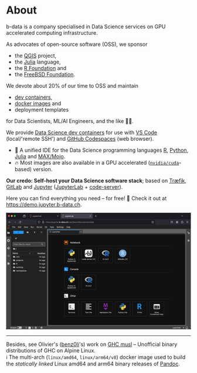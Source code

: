 # About

b-data is a company specialised in Data Science services on GPU accelerated
computing infrastructure.  

As advocates of open-source software (OSS), we sponsor

* the [QGIS](https://qgis.org/en/site/about/sustaining_members.html) project,
* the [Julia](https://github.com/sponsors/julialang) language,
* the [R Foundation](https://www.r-project.org/foundation/) and
* the [FreeBSD Foundation](https://www.freebsdfoundation.org/).

We devote about 20% of our time to OSS and maintain

* [dev containers](https://containers.dev),
* [docker images](https://docs.docker.com/guides/docker-concepts/the-basics/what-is-an-image/)
  and
* deployment templates

for Data Scientists, ML/AI Engineers, and the like 🧑‍💻.

We provide [Data Science dev containers](https://github.com/b-data/data-science-devcontainers)
for use with
[VS Code](https://code.visualstudio.com/docs/devcontainers/containers) (local/'remote SSH') and
[GitHub Codespaces](https://docs.github.com/en/codespaces/developing-in-a-codespace/creating-a-codespace-for-a-repository?tool=webui#creating-a-codespace-for-a-repository) (web browser).  

* 🎯 A unified IDE for the Data Science programming languages
  [R](https://www.r-project.org), [Python](https://www.python.org),
  [Julia](https://julialang.org) and [MAX/Mojo](https://www.modular.com/max/mojo).
* 🔥 Most images are also available in a GPU accelerated
([`nvidia/cuda`](https://hub.docker.com/r/nvidia/cuda)-based) version.

**Our credo: Self-host your Data Science software stack**; based on
[Træfik](https://github.com/b-data/docker-deployment-traefik),
[GitLab](https://github.com/b-data/docker-deployment-gitlab-ce) and
[Jupyter](https://github.com/b-data/docker-deployment-jupyter)
([JupyterLab](https://jupyter.org) +
[code-server](https://github.com/coder/code-server)).

Here you can find everything you need – for free! 🔬 Check it out at <https://demo.jupyter.b-data.ch>.

![Screenshot](https://raw.githubusercontent.com/b-data/jupyterlab-r-docker-stack/main/assets/screenshot.png)

---

Besides, see Olivier's ([benz0li](https://github.com/benz0li)'s) work on
[GHC musl](https://github.com/benz0li/ghc-musl) – Unofficial binary
distributions of GHC on Alpine Linux.  
ℹ️ The multi-arch (`linux/amd64`, `linux/arm64/v8`) docker image used to build
the *statically linked* Linux amd64 and arm64 binary releases of
[Pandoc](https://github.com/jgm/pandoc).
